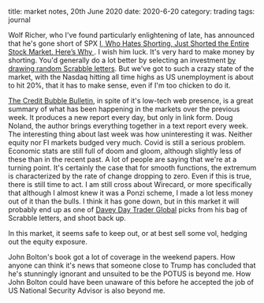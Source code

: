 title: market notes, 20th June 2020
date: 2020-6-20
category: trading
tags: journal


Wolf Richer, who I've found particularly enlightening of late, has announced that he's gone short of SPX [
I, Who Hates Shorting, Just Shorted the Entire Stock Market. Here’s Why ](https://wolfstreet.com/2020/06/19/i-who-hates-shorting-just-shorted-the-entire-stock-market-heres-why/#comment-266929).
I wish him luck. It's very hard to make money by shorting.
You'd generally do a lot better by selecting an investment [by drawing random Scrabble letters](https://www.zerohedge.com/markets/daytrading-icon-portnoy-now-using-random-scrabble-letters-pick-stock). 
But we've got to such a crazy state of the market, with the Nasdaq hitting all time highs as US unemployment is about to hit 20%, that it has to make sense, even if I'm too chicken to do it.


[The Credit Bubble Bulletin](creditbubblebulletin.blogspot.com/2020/06/weekly-commentary-update-covid-19.html), in spite of it's low-tech web presence, is a great summary of what has been happening in the markets over the previous week.
It produces a new report every day, but only in link form. Doug Noland, the author brings everything together in a text report every week. 
The interesting thing about last week was how uninteresting it was. Neither equity nor FI markets budged very much.
Covid is still a serious problem.
Economic stats are still full of doom and gloom, although slightly less of these than in the recent past.
A lot of people are saying that we're at a turning point. It's certainly the case that for smooth functions,
the extremum is characterized by the rate of change dropping to zero.
Even if this is true, there is still time to act.
I am still cross about Wirecard, or more specifically that although I almost knew it was a Ponzi scheme, I made a lot less money out of it than the bulls. I think it has gone down, but in this market it will probably end up 
as one of [Davey Day Trader Global](https://www.barstoolbets.com/topics/davey-day-trader-global) picks from his bag of Scrabble letters, and shoot back up.

In this market, it seems safe to keep out, or at best sell some vol, hedging out the equity exposure.

John Bolton's book got a lot of coverage in the weekend papers.
How anyone can think it's news that someone close to Trump has concluded that he's stunningly ignorant
and unsuited to be the POTUS is beyond me. 
How John Bolton could have been unaware of this before he accepted the job of US National Security Advisor is also beyond me.
